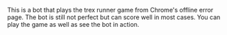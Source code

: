 This is a bot that plays the trex runner game from Chrome's offline error page. The bot is still not perfect but can score well in most cases. You can play the game as well as see the bot in action.
